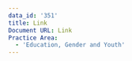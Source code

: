 ```yaml
---
data_id: '351'
title: Link
Document URL: Link
Practice Area:
  - 'Education, Gender and Youth'
---
```

